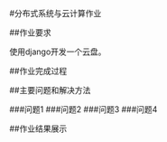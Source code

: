 #分布式系统与云计算作业

##作业要求

使用django开发一个云盘。

##作业完成过程

##主要问题和解决方法

###问题1
###问题2
###问题3
###问题4

##作业结果展示
